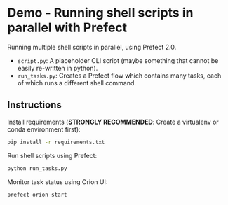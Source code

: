 # Demo - Running shell scripts in parallel with Prefect

Running multiple shell scripts in parallel, using Prefect 2.0.

- `script.py`: A placeholder CLI script (maybe something that cannot be easily re-written in python).
- `run_tasks.py`: Creates a Prefect flow which contains many tasks, each of which runs a different shell command.

## Instructions

Install requirements (**STRONGLY RECOMMENDED**: Create a virtualenv or conda environment first):

```bash
pip install -r requirements.txt
```

Run shell scripts using Prefect:

```bash
python run_tasks.py
```

Monitor task status using Orion UI:
```bash
prefect orion start
```